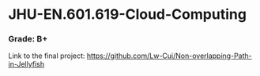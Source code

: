 # JHU-EN.601.619-Cloud-Computing
### Grade: B+
Link to the final project: https://github.com/Lw-Cui/Non-overlapping-Path-in-Jellyfish
